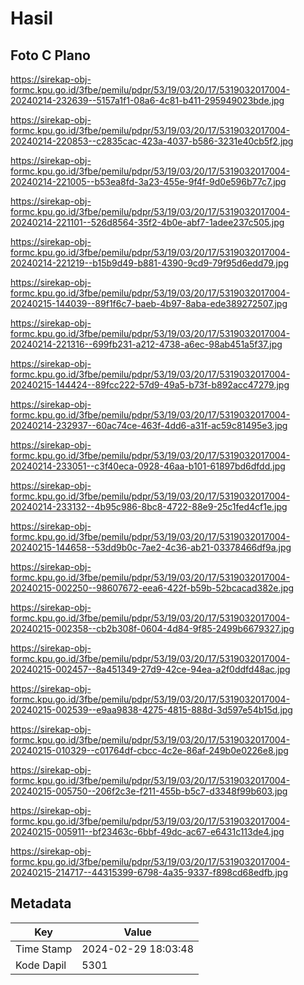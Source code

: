 # Hasil

## Foto C Plano

https://sirekap-obj-formc.kpu.go.id/3fbe/pemilu/pdpr/53/19/03/20/17/5319032017004-20240214-232639--5157a1f1-08a6-4c81-b411-295949023bde.jpg

https://sirekap-obj-formc.kpu.go.id/3fbe/pemilu/pdpr/53/19/03/20/17/5319032017004-20240214-220853--c2835cac-423a-4037-b586-3231e40cb5f2.jpg

https://sirekap-obj-formc.kpu.go.id/3fbe/pemilu/pdpr/53/19/03/20/17/5319032017004-20240214-221005--b53ea8fd-3a23-455e-9f4f-9d0e596b77c7.jpg

https://sirekap-obj-formc.kpu.go.id/3fbe/pemilu/pdpr/53/19/03/20/17/5319032017004-20240214-221101--526d8564-35f2-4b0e-abf7-1adee237c505.jpg

https://sirekap-obj-formc.kpu.go.id/3fbe/pemilu/pdpr/53/19/03/20/17/5319032017004-20240214-221219--b15b9d49-b881-4390-9cd9-79f95d6edd79.jpg

https://sirekap-obj-formc.kpu.go.id/3fbe/pemilu/pdpr/53/19/03/20/17/5319032017004-20240215-144039--89f1f6c7-baeb-4b97-8aba-ede389272507.jpg

https://sirekap-obj-formc.kpu.go.id/3fbe/pemilu/pdpr/53/19/03/20/17/5319032017004-20240214-221316--699fb231-a212-4738-a6ec-98ab451a5f37.jpg

https://sirekap-obj-formc.kpu.go.id/3fbe/pemilu/pdpr/53/19/03/20/17/5319032017004-20240215-144424--89fcc222-57d9-49a5-b73f-b892acc47279.jpg

https://sirekap-obj-formc.kpu.go.id/3fbe/pemilu/pdpr/53/19/03/20/17/5319032017004-20240214-232937--60ac74ce-463f-4dd6-a31f-ac59c81495e3.jpg

https://sirekap-obj-formc.kpu.go.id/3fbe/pemilu/pdpr/53/19/03/20/17/5319032017004-20240214-233051--c3f40eca-0928-46aa-b101-61897bd6dfdd.jpg

https://sirekap-obj-formc.kpu.go.id/3fbe/pemilu/pdpr/53/19/03/20/17/5319032017004-20240214-233132--4b95c986-8bc8-4722-88e9-25c1fed4cf1e.jpg

https://sirekap-obj-formc.kpu.go.id/3fbe/pemilu/pdpr/53/19/03/20/17/5319032017004-20240215-144658--53dd9b0c-7ae2-4c36-ab21-03378466df9a.jpg

https://sirekap-obj-formc.kpu.go.id/3fbe/pemilu/pdpr/53/19/03/20/17/5319032017004-20240215-002250--98607672-eea6-422f-b59b-52bcacad382e.jpg

https://sirekap-obj-formc.kpu.go.id/3fbe/pemilu/pdpr/53/19/03/20/17/5319032017004-20240215-002358--cb2b308f-0604-4d84-9f85-2499b6679327.jpg

https://sirekap-obj-formc.kpu.go.id/3fbe/pemilu/pdpr/53/19/03/20/17/5319032017004-20240215-002457--8a451349-27d9-42ce-94ea-a2f0ddfd48ac.jpg

https://sirekap-obj-formc.kpu.go.id/3fbe/pemilu/pdpr/53/19/03/20/17/5319032017004-20240215-002539--e9aa9838-4275-4815-888d-3d597e54b15d.jpg

https://sirekap-obj-formc.kpu.go.id/3fbe/pemilu/pdpr/53/19/03/20/17/5319032017004-20240215-010329--c01764df-cbcc-4c2e-86af-249b0e0226e8.jpg

https://sirekap-obj-formc.kpu.go.id/3fbe/pemilu/pdpr/53/19/03/20/17/5319032017004-20240215-005750--206f2c3e-f211-455b-b5c7-d3348f99b603.jpg

https://sirekap-obj-formc.kpu.go.id/3fbe/pemilu/pdpr/53/19/03/20/17/5319032017004-20240215-005911--bf23463c-6bbf-49dc-ac67-e6431c113de4.jpg

https://sirekap-obj-formc.kpu.go.id/3fbe/pemilu/pdpr/53/19/03/20/17/5319032017004-20240215-214717--44315399-6798-4a35-9337-f898cd68edfb.jpg


## Metadata

| Key        | Value               |
| ---------- | ------------------- |
| Time Stamp | 2024-02-29 18:03:48 |
| Kode Dapil | 5301                |



